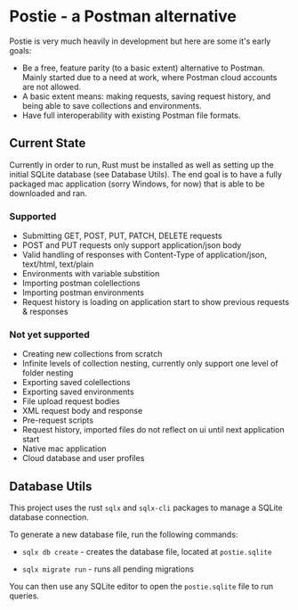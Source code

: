 # Postie - a Postman alternative

Postie is very much heavily in development but here are some it's early goals:
- Be a free, feature parity (to a basic extent) alternative to Postman.
Mainly started due to a need at work, where Postman cloud accounts are not allowed.
- A basic extent means: making requests, saving request history, and being able to 
save collections and environments.
- Have full interoperability with existing Postman file formats.

## Current State
Currently in order to run, Rust must be installed as well as setting up the initial SQLite database (see Database Utils).
The end goal is to have a fully packaged mac application (sorry Windows, for now) that is able to be downloaded and ran.
### Supported
- Submitting GET, POST, PUT, PATCH, DELETE requests
- POST and PUT requests only support application/json body
- Valid handling of responses with Content-Type of application/json, text/html, text/plain
- Environments with variable substition
- Importing postman colellections
- Importing postman environments
- Request history is loading on application start to show previous requests & responses

### Not yet supported
- Creating new collections from scratch
- Infinite levels of collection nesting, currently only support one level of folder nesting
- Exporting saved colellections
- Exporting saved environments
- File upload request bodies
- XML request body and response
- Pre-request scripts
- Request history, imported files do not reflect on ui until next application start
- Native mac application
- Cloud database and user profiles

## Database Utils

This project uses the rust `sqlx` and `sqlx-cli` packages to manage a SQLite database connection.

To generate a new database file, run the following commands:

* `sqlx db create` - creates the database file, located at `postie.sqlite`

* `sqlx migrate run` - runs all pending migrations

You can then use any SQLite editor to open the `postie.sqlite` file to run queries.
